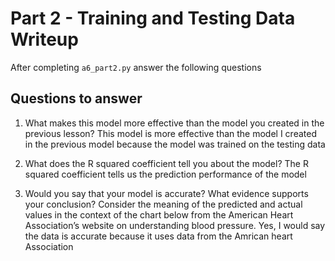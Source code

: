 # Part 2 - Training and Testing Data Writeup

After completing `a6_part2.py` answer the following questions

## Questions to answer

1. What makes this model more effective than the model you created in the previous lesson?
    This model is more effective than the model I created in the previous model because the model was trained on the testing data 

2. What does the R squared coefficient tell you about the model?
    The R squared coefficient tells us the prediction performance of the model 

3. Would you say that your model is accurate? What evidence supports your conclusion? Consider the meaning of the predicted and actual values in the context of the chart below from the American Heart Association’s website on understanding blood pressure.
    Yes, I would say the data is accurate because it uses data from the Amrican heart Association 